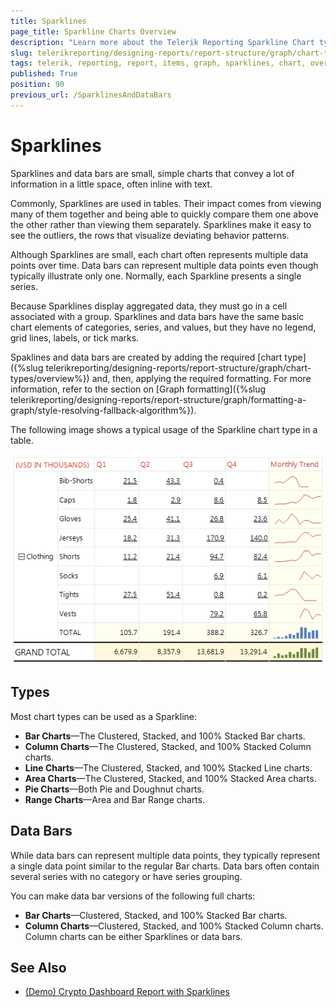 ```yaml
---
title: Sparklines
page_title: Sparkline Charts Overview 
description: "Learn more about the Telerik Reporting Sparkline Chart types supported by the Graph report item."
slug: telerikreporting/designing-reports/report-structure/graph/chart-types/sparklines
tags: telerik, reporting, report, items, graph, sparklines, chart, overview
published: True
position: 90
previous_url: /SparklinesAndDataBars
---
```


# Sparklines

Sparklines and data bars are small, simple charts that convey a lot of information in a little space, often inline with text. 

Commonly, Sparklines are used in tables. Their impact comes from viewing many of them together and being able to quickly compare them one above the other rather than viewing them separately. Sparklines make it easy to see the outliers, the rows that visualize deviating behavior patterns. 

Although Sparklines are small, each chart often represents multiple data points over time. Data bars can represent multiple data points even though typically illustrate only one. Normally, each Sparkline presents a single series. 

Because Sparklines display aggregated data, they must go in a cell associated with a group. Sparklines and data bars have the same basic chart elements of categories, series, and values, but they have no legend, grid lines, labels, or tick marks.

Spaklines and data bars are created by adding the required [chart type]({%slug telerikreporting/designing-reports/report-structure/graph/chart-types/overview%}) and, then, applying the required formatting. For more information, refer to the section on [Graph formatting]({%slug telerikreporting/designing-reports/report-structure/graph/formatting-a-graph/style-resolving-fallback-algorithm%}). 

The following image shows a typical usage of the Sparkline chart type in a table. 

![A basic Sparklines chart type](images/SparklineChart.png)

## Types

Most chart types can be used as a Sparkline:

* __Bar Charts__&mdash;The Clustered, Stacked, and 100% Stacked Bar charts.
* __Column Charts__&mdash;The Clustered, Stacked, and 100% Stacked Column charts.
* __Line Charts__&mdash;The Clustered, Stacked, and 100% Stacked Line charts.
* __Area Charts__&mdash;The Clustered, Stacked, and 100% Stacked Area charts.
* __Pie Charts__&mdash;Both Pie and Doughnut charts.
* __Range Charts__&mdash;Area and Bar Range charts.

## Data Bars

While data bars can represent multiple data points, they typically represent a single data point similar to the regular Bar charts. Data bars often contain several series with no category or have series grouping.

You can make data bar versions of the following full charts:

* __Bar Charts__&mdash;Clustered, Stacked, and 100% Stacked Bar charts.
* __Column Charts__&mdash;Clustered, Stacked, and 100% Stacked Column charts. Column charts can be either Sparklines or data bars.

## See Also 

* [(Demo) Crypto Dashboard Report with Sparklines](https://demos.telerik.com/reporting/crypto-dashboard)